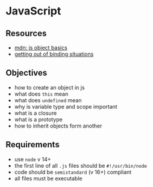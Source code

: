 # JavaScript

## Resources

- [mdn: js object basics](https://developer.mozilla.org/en-US/docs/Learn/JavaScript/Objects/Basics)
- [getting out of binding situations](https://alistapart.com/article/getoutbindingsituations/)

## Objectives

- how to create an object in js
- what does `this` mean
- what does `undefined` mean
- why is variable type and scope important
- what is a closure
- what is a prototype
- how to inherit objects form another

## Requirements

- use `node` v 14+
- the first line of all `.js` files should be `#!/usr/bin/node`
- code should be `semistandard` (v 16+) compliant
- all files must be executable

